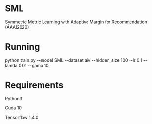 # SML
Symmetric Metric Learning with Adaptive Margin for Recommendation (AAAI2020)

# Running
python train.py --model SML --dataset aiv --hidden_size 100 --lr 0.1 --lamda 0.01 --gama 10 


# Requirements

Python3

Cuda 10

Tensorflow 1.4.0
